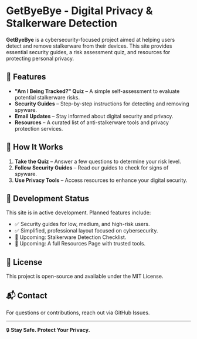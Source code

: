 # GetByeBye - Digital Privacy & Stalkerware Detection

**GetByeBye** is a cybersecurity-focused project aimed at helping users detect and remove stalkerware from their devices. This site provides essential security guides, a risk assessment quiz, and resources for protecting personal privacy.

## 🚀 Features
- **"Am I Being Tracked?" Quiz** – A simple self-assessment to evaluate potential stalkerware risks.
- **Security Guides** – Step-by-step instructions for detecting and removing spyware.
- **Email Updates** – Stay informed about digital security and privacy.
- **Resources** – A curated list of anti-stalkerware tools and privacy protection services.

## 📌 How It Works
1. **Take the Quiz** – Answer a few questions to determine your risk level.
2. **Follow Security Guides** – Read our guides to check for signs of spyware.
3. **Use Privacy Tools** – Access resources to enhance your digital security.

## 🔧 Development Status
This site is in active development. Planned features include:
- ✅ Security guides for low, medium, and high-risk users.
- ✅ Simplified, professional layout focused on cybersecurity.
- 🔄 Upcoming: Stalkerware Detection Checklist.
- 🔄 Upcoming: A full Resources Page with trusted tools.

## 📜 License
This project is open-source and available under the MIT License.

## 📬 Contact
For questions or contributions, reach out via GitHub Issues.

---
🔒 **Stay Safe. Protect Your Privacy.**
